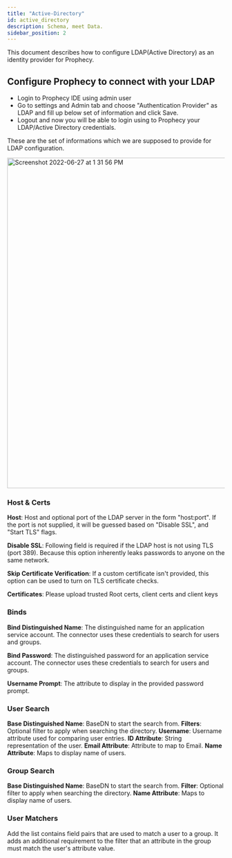 ```yaml
---
title: "Active-Directory"
id: active_directory
description: Schema, meet Data.
sidebar_position: 2
---
```


This document describes how to configure LDAP(Active Directory) as an identity provider for Prophecy.

## Configure Prophecy to connect with your LDAP

- Login to Prophecy IDE using admin user
- Go to settings and Admin tab and choose "Authentication Provider" as LDAP and fill up below set of information and click Save.
- Logout and now you will be able to login using to Prophecy your LDAP/Active Directory credentials.

These are the set of informations which we are supposed to provide for LDAP configuration.

<img width="766" alt="Screenshot 2022-06-27 at 1 31 56 PM" src="https://user-images.githubusercontent.com/59466885/176030504-1420d323-5969-4f3f-98ae-996e1e63ed38.png" />

### Host & Certs

**Host**: Host and optional port of the LDAP server in the form "host:port". If the port is not supplied, it will be guessed based on "Disable SSL", and "Start TLS" flags.

**Disable SSL**: Following field is required if the LDAP host is not using TLS (port 389). Because this option inherently leaks passwords to anyone on the same network.

**Skip Certificate Verification**: If a custom certificate isn't provided, this option can be used to turn on TLS certificate checks.

**Certificates**: Please upload trusted Root certs, client certs and client keys

### Binds

**Bind Distinguished Name**: The distinguished name for an application service account. The connector uses these credentials to search for users and groups.

**Bind Password**: The distinguished password for an application service account. The connector uses these credentials to search for users and groups.

**Username Prompt**: The attribute to display in the provided password prompt.

### User Search

**Base Distinguished Name**: BaseDN to start the search from.
**Filters**: Optional filter to apply when searching the directory.
**Username**: Username attribute used for comparing user entries.
**ID Attribute**: String representation of the user.
**Email Attribute**: Attribute to map to Email.
**Name Attribute**: Maps to display name of users.

### Group Search

**Base Distinguished Name**: BaseDN to start the search from.
**Filter**: Optional filter to apply when searching the directory.
**Name Attribute**: Maps to display name of users.

### User Matchers

Add the list contains field pairs that are used to match a user to a group. It adds an additional requirement to the filter that an attribute in the group must match the user's attribute value.
